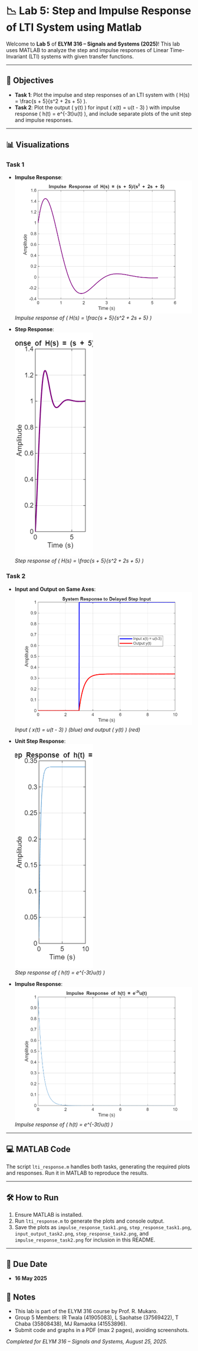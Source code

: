 # 📉 Lab 5: Step and Impulse Response of LTI System using Matlab

Welcome to **Lab 5** of **ELYM 316 – Signals and Systems (2025)**! This lab uses MATLAB to analyze the step and impulse responses of Linear Time-Invariant (LTI) systems with given transfer functions.

---

## 🎯 Objectives
- **Task 1**: Plot the impulse and step responses of an LTI system with \( H(s) = \frac{s + 5}{s^2 + 2s + 5} \).
- **Task 2**: Plot the output \( y(t) \) for input \( x(t) = u(t - 3) \) with impulse response \( h(t) = e^{-3t}u(t) \), and include separate plots of the unit step and impulse responses.

---

## 📊 Visualizations

### Task 1
- **Impulse Response**:  
  ![Impulse Response](impulse_response_task1.png)  
  *Impulse response of \( H(s) = \frac{s + 5}{s^2 + 2s + 5} \)*

- **Step Response**:  
  ![Step Response](step_response_task1.png)  
  *Step response of \( H(s) = \frac{s + 5}{s^2 + 2s + 5} \)*

### Task 2
- **Input and Output on Same Axes**:  
  ![Input and Output](input_output_task2.png)  
  *Input \( x(t) = u(t - 3) \) (blue) and output \( y(t) \) (red)*

- **Unit Step Response**:  
  ![Unit Step Response](step_response_task2.png)  
  *Step response of \( h(t) = e^{-3t}u(t) \)*

- **Impulse Response**:  
  ![Impulse Response](impulse_response_task2.png)  
  *Impulse response of \( h(t) = e^{-3t}u(t) \)*

---

## 💻 MATLAB Code
The script `lti_response.m` handles both tasks, generating the required plots and responses. Run it in MATLAB to reproduce the results.

---

## 🛠️ How to Run
1. Ensure MATLAB is installed.
2. Run `lti_response.m` to generate the plots and console output.
3. Save the plots as `impulse_response_task1.png`, `step_response_task1.png`, `input_output_task2.png`, `step_response_task2.png`, and `impulse_response_task2.png` for inclusion in this README.

---

## 📅 Due Date
- **16 May 2025**

## 📝 Notes
- This lab is part of the ELYM 316 course by Prof. R. Mukaro.
- Group 5 Members: IR Twala (41905083), L Saohatse (37569422), T Chaba (35808438), MJ Ramaoka (41553896).
- Submit code and graphs in a PDF (max 2 pages), avoiding screenshots.

*Completed for ELYM 316 – Signals and Systems, August 25, 2025.*